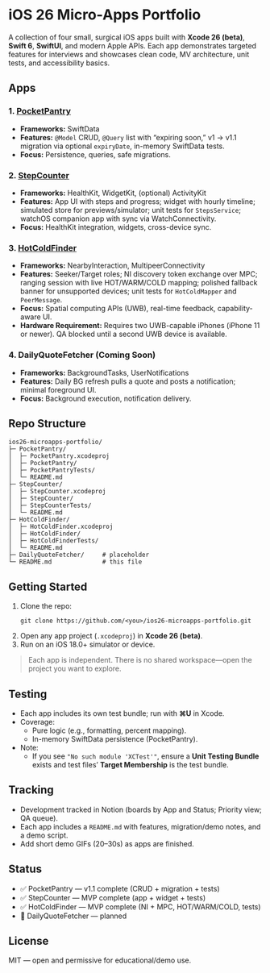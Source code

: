 # iOS 26 Micro-Apps Portfolio

A collection of four small, surgical iOS apps built with **Xcode 26 (beta)**, **Swift 6**, **SwiftUI**, and modern Apple APIs. Each app demonstrates targeted features for interviews and showcases clean code, MV architecture, unit tests, and accessibility basics.

## Apps

### 1. [PocketPantry](PocketPantry/README.md)
- **Frameworks:** SwiftData  
- **Features:** `@Model` CRUD, `@Query` list with “expiring soon,” v1 → v1.1 migration via optional `expiryDate`, in-memory SwiftData tests.  
- **Focus:** Persistence, queries, safe migrations.

### 2. [StepCounter](StepCounter/README.md)
- **Frameworks:** HealthKit, WidgetKit, (optional) ActivityKit  
- **Features:** App UI with steps and progress; widget with hourly timeline; simulated store for previews/simulator; unit tests for `StepsService`; watchOS companion app with sync via WatchConnectivity.  
- **Focus:** HealthKit integration, widgets, cross-device sync.

### 3. [HotColdFinder](HotColdFinder/README.md)
- **Frameworks:** NearbyInteraction, MultipeerConnectivity  
- **Features:** Seeker/Target roles; NI discovery token exchange over MPC; ranging session with live HOT/WARM/COLD mapping; polished fallback banner for unsupported devices; unit tests for `HotColdMapper` and `PeerMessage`.  
- **Focus:** Spatial computing APIs (UWB), real-time feedback, capability-aware UI.  
- **Hardware Requirement:** Requires two UWB-capable iPhones (iPhone 11 or newer). QA blocked until a second UWB device is available.

### 4. DailyQuoteFetcher (Coming Soon)
- **Frameworks:** BackgroundTasks, UserNotifications  
- **Features:** Daily BG refresh pulls a quote and posts a notification; minimal foreground UI.  
- **Focus:** Background execution, notification delivery.

## Repo Structure
```
ios26-microapps-portfolio/
├─ PocketPantry/
│  ├─ PocketPantry.xcodeproj
│  ├─ PocketPantry/
│  ├─ PocketPantryTests/
│  └─ README.md
├─ StepCounter/
│  ├─ StepCounter.xcodeproj
│  ├─ StepCounter/
│  ├─ StepCounterTests/
│  └─ README.md
├─ HotColdFinder/
│  ├─ HotColdFinder.xcodeproj
│  ├─ HotColdFinder/
│  ├─ HotColdFinderTests/
│  └─ README.md
├─ DailyQuoteFetcher/     # placeholder
└─ README.md              # this file
```

## Getting Started

1. Clone the repo:
   ```
   git clone https://github.com/<you>/ios26-microapps-portfolio.git
   ```
2. Open any app project (`.xcodeproj`) in **Xcode 26 (beta)**.  
3. Run on an iOS 18.0+ simulator or device.

> Each app is independent. There is no shared workspace—open the project you want to explore.

## Testing

- Each app includes its own test bundle; run with **⌘U** in Xcode.  
- Coverage:
  - Pure logic (e.g., formatting, percent mapping).  
  - In-memory SwiftData persistence (PocketPantry).  
- Note:
  - If you see `"No such module 'XCTest'"`, ensure a **Unit Testing Bundle** exists and test files’ **Target Membership** is the test bundle.

## Tracking

- Development tracked in Notion (boards by App and Status; Priority view; QA queue).  
- Each app includes a `README.md` with features, migration/demo notes, and a demo script.  
- Add short demo GIFs (20–30s) as apps are finished.

## Status

- ✅ PocketPantry — v1.1 complete (CRUD + migration + tests)
- ✅ StepCounter — MVP complete (app + widget + tests)
- ✅ HotColdFinder — MVP complete (NI + MPC, HOT/WARM/COLD, tests)
- 🚧 DailyQuoteFetcher — planned

## License

MIT — open and permissive for educational/demo use.
